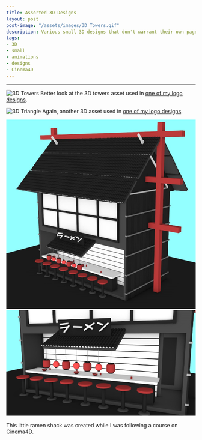 ```yaml
---
title: Assorted 3D Designs
layout: post
post-image: "/assets/images/3D_Towers.gif"
description: Various small 3D designs that don't warrant their own page.
tags:
- 3D
- small
- animations
- designs
- Cinema4D
---
```

---

![3D Towers](/assets/images/3D_Towers.gif)
Better look at the 3D towers asset used in [one of my logo designs](https://erenblack.com/blog/Eren-Black).

![3D Triangle](/assets/images/3D_Triangle.gif)
Again, another 3D asset used in [one of my logo designs](https://erenblack.com/blog/Eren-Black).

![Ramen House](/assets/images/Ramen1.png) ![Ramen House](/assets/images/Ramen2.png)

This little ramen shack was created while I was following a course on Cinema4D.